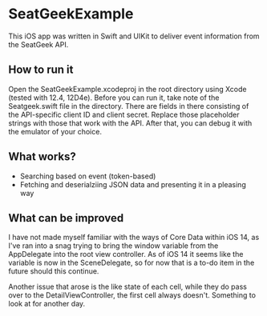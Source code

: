 # SeatGeekExample

This iOS app was written in Swift and UIKit to deliver event information from the SeatGeek API.

## How to run it
Open the SeatGeekExample.xcodeproj in the root directory using Xcode (tested with 12.4, 12D4e). Before you can run it, take note of the Seatgeek.swift file in the directory. There are fields in there consisting of the API-specific client ID and client secret. Replace those placeholder strings with those that work with the API. After that, you can debug it with the emulator of your choice.

## What works?

- Searching based on event (token-based)
- Fetching and deserialziing JSON data and presenting it in a pleasing way

## What can be improved

I have not made myself familiar with the ways of Core Data within iOS 14, as I've ran into a snag trying to bring the window variable from the AppDelegate into the root view controller. As of iOS 14 it seems like the variable is now in the SceneDelegate, so for now that is a to-do item in the future should this continue.

Another issue that arose is the like state of each cell, while they do pass over to the DetailViewController, the first cell always doesn't. Something to look at for another day.
